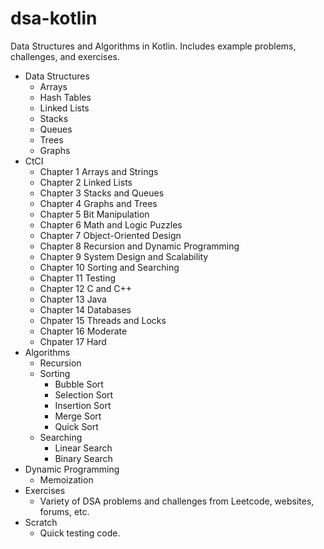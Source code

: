 # dsa-kotlin
Data Structures and Algorithms in Kotlin. Includes example problems, challenges, and exercises.

- Data Structures
    - Arrays
    - Hash Tables
    - Linked Lists
    - Stacks
    - Queues
    - Trees
    - Graphs
- CtCI
    - Chapter 1 Arrays and Strings
    - Chapter 2 Linked Lists
    - Chapter 3 Stacks and Queues
    - Chapter 4 Graphs and Trees
    - Chapter 5 Bit Manipulation
    - Chapter 6 Math and Logic Puzzles
    - Chapter 7 Object-Oriented Design
    - Chapter 8 Recursion and Dynamic Programming
    - Chapter 9 System Design and Scalability
    - Chapter 10 Sorting and Searching
    - Chapter 11 Testing
    - Chapter 12 C and C++
    - Chapter 13 Java
    - Chapter 14 Databases
    - Chpater 15 Threads and Locks
    - Chapter 16 Moderate
    - Chpater 17 Hard
- Algorithms
    - Recursion
    - Sorting
        - Bubble Sort
        - Selection Sort
        - Insertion Sort
        - Merge Sort
        - Quick Sort
    - Searching
        - Linear Search
        - Binary Search
- Dynamic Programming
    - Memoization
- Exercises
    - Variety of DSA problems and challenges from Leetcode, websites, forums, etc.
- Scratch
    - Quick testing code.
